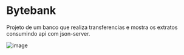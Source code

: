 # Bytebank

Projeto de um banco que realiza transferencias e mostra os extratos consumindo api com json-server.

![image](https://user-images.githubusercontent.com/62854368/124618945-9c896f00-de4e-11eb-89b2-3359137fb230.png)
